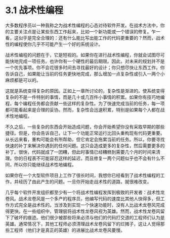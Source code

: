 # 3.1 战术性编程

大多数程序员以一种我称之为战术性编程的心态对待软件开发。在战术方法中，你的主要关注点是让某些东西工作起来，比如一个新功能或一个错误的修复。乍一看，这似乎是完全合理的：还有什么能比写出能工作的代码更重要的？然而，战术性的编程使你几乎不可能产生一个好的系统设计。

战术性编程的问题在于，它是短视的。如果你在进行战术性编程，你就会试图尽可能快地完成一项任务。也许你有一个硬性的最后期限。因此，对未来的规划并不是一个优先事项。你不会花很多时间去寻找最好的设计；你只想尽快让东西工作。你告诉自己，如果能让当前的任务更快地完成，那么增加一点复杂性或引入一两个小麻烦都是可以的。

这就是系统变得复杂的原因。正如上一章所讨论的，复杂性是渐进的。使系统变得复杂的不是一件特别的事情，而是几十或几百件小事情的积累。如果你有技巧地编程，每个编程任务都会贡献一些这样的复杂性。为了快速完成当前的任务，每一项都可能看起来是合理的妥协。然而，复杂性会迅速积累，特别是如果每个人都在战术性地编程。

不久之后，一些复杂的东西会开始造成问题，你会开始希望你没有采取早期的那些捷径。但是，你会告诉自己，让下一个功能正常运行比回头重构现有代码更重要。从长远来看，重构可能会有所帮助，但它肯定会拖累当前的任务。所以，你要寻找快速的补丁来解决你遇到的任何问题。这只会造成更多的复杂性，然后需要更多的补丁。很快，代码就成了一团糟，但此时事情已经糟糕到需要几个月的时间来清理。你的日程表不可能容忍这样的延迟，而且修复一两个问题似乎也不会有什么不同，所以你只能继续战术性地编程。

如果你在一个大型软件项目上工作了很长时间，我想你已经看到了战术性编程的工作，并经历了由此产生的问题。一旦你开始走战术性的道路，就很难改变。

几乎每个软件开发组织都至少有一个将战术性编程发挥到极致的开发者：战术性龙卷风。战术龙卷风是一个多产的程序员，他编写代码的速度比其他人快得多，但工作方式完全是战术性的。当涉及到实现一个快速功能时，没有人比战术龙卷风完成得更快。在一些组织中，管理层将战术性龙卷风视为英雄。然而，战术性龙卷风留下了破坏的痕迹。他们很少被那些将来必须与他们的代码打交道的工程师们认为是英雄。通常情况下，其他工程师必须清理战术龙卷风留下的烂摊子，这让人觉得那些工程师（他们才是真正的英雄）的进展比战术龙卷风要慢。&#x20;
